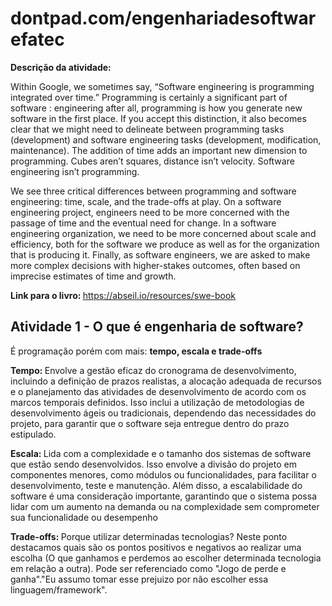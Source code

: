 # dontpad.com/engenhariadesoftwarefatec
<p><b>Descrição da atividade:</b></p>
<p>Within Google, we sometimes say, “Software engineering is programming integrated over time.” Programming is certainly a significant part of software : engineering after all, programming is how you generate new software in the first place. If you accept this distinction, it also becomes clear that we might need to delineate between programming tasks (development) and software engineering tasks (development, modification, maintenance). The addition of time adds an important new dimension to programming. Cubes aren’t squares, distance isn’t velocity. Software engineering isn’t programming.</p>
<p>We see three critical differences between programming and software engineering: time, scale, and the trade-offs at play. On a software engineering project, engineers need to be more concerned with the passage of time and the eventual need for change. In a software engineering organization, we need to be more concerned about scale and efficiency, both for the software we produce as well as for the organization that is producing it. Finally, as software engineers, we are asked to make more complex decisions with higher-stakes outcomes, often based on imprecise estimates of time and growth.</p>
<p><b>Link para o livro: </b><a href="https://abseil.io/resources/swe-book">https://abseil.io/resources/swe-book</a></p>

## Atividade 1 - O que é engenharia de software?
<p>É programação porém com mais: <b>tempo, escala e trade-offs</b></p>
<p><b>Tempo: </b>Envolve a gestão eficaz do cronograma de desenvolvimento, incluindo a definição de prazos realistas, a alocação adequada de recursos e o planejamento das atividades de desenvolvimento de acordo com os marcos temporais definidos. Isso inclui a utilização de metodologias de desenvolvimento ágeis ou tradicionais, dependendo das necessidades do projeto, para garantir que o software seja entregue dentro do prazo estipulado.</p>
<p><b>Escala: </b>Lida com a complexidade e o tamanho dos sistemas de software que estão sendo desenvolvidos. Isso envolve a divisão do projeto em componentes menores, como módulos ou funcionalidades, para facilitar o desenvolvimento, teste e manutenção. Além disso, a escalabilidade do software é uma consideração importante, garantindo que o sistema possa lidar com um aumento na demanda ou na complexidade sem comprometer sua funcionalidade ou desempenho</p>
<Porque><b>Trade-offs: </b>Porque utilizar determinadas tecnologias? Neste ponto destacamos quais são os pontos positivos e negativos ao realizar uma escolha (O que ganhamos e perdemos ao escolher determinada tecnologia em relação a outra). Pode ser referenciado como "Jogo de perde e ganha"."Eu assumo tomar esse prejuizo por não escolher essa linguagem/framework".</p>